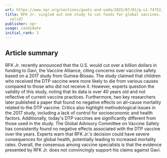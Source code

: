 ```yaml
---
url: https://www.npr.org/sections/goats-and-soda/2025/07/01/g-s1-74752/rfk-jr-vaccines-safety-gavi
title: RFK Jr. singled out one study to cut funds for global vaccines. Is that study
  valid?
publisher: npr
usage: candidate
initial_rank: 3
---
```

## Article summary
RFK Jr. recently announced that the U.S. would cut over a billion dollars in funding to Gavi, the Vaccine Alliance, citing concerns over vaccine safety based on a 2017 study from Guinea-Bissau. The study claimed that children who received the DTP vaccine were more likely to die from various causes compared to those who did not receive it. However, experts question the validity of this study, noting that its data is over 40 years old and not reflective of current vaccine practices. Furthermore, two key researchers later published a paper that found no negative effects on all-cause mortality related to the DTP vaccine. Critics also highlight methodological issues in the 2017 study, including a lack of control for socioeconomic and health factors. Additionally, today's DTP vaccines are significantly different from those used in the study. The Global Advisory Committee on Vaccine Safety has consistently found no negative effects associated with the DTP vaccine over the years. Experts warn that RFK Jr.'s decision could have severe consequences for global health, potentially leading to increased mortality rates. Overall, the consensus among vaccine specialists is that the evidence presented by RFK Jr. does not convincingly support his claims against Gavi.
